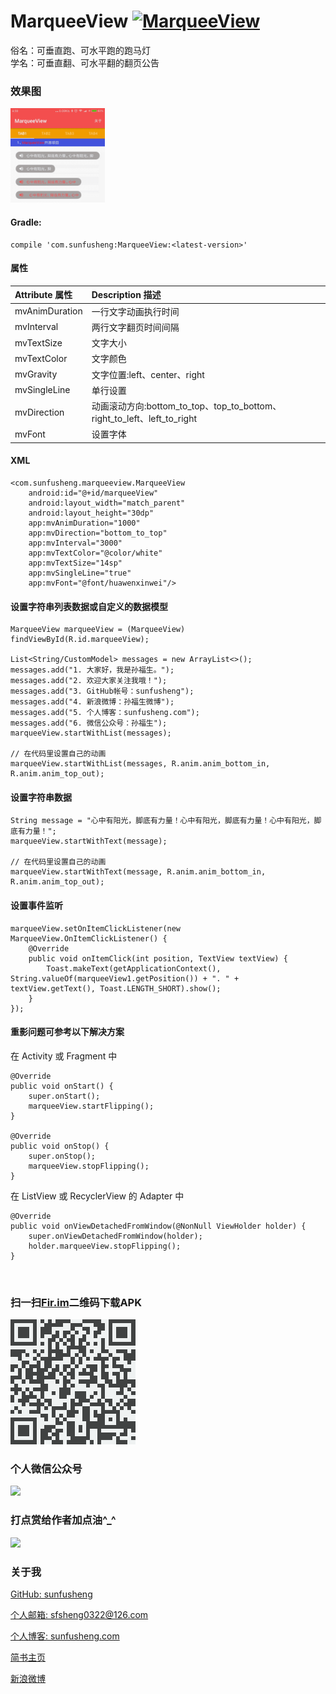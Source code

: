 # MarqueeView  [ ![MarqueeView](https://api.bintray.com/packages/sfsheng0322/maven/MarqueeView/images/download.svg) ](https://bintray.com/sfsheng0322/maven/MarqueeView/_latestVersion)

俗名：可垂直跑、可水平跑的跑马灯  
学名：可垂直翻、可水平翻的翻页公告

### 效果图

<img src="/resources/MarqueeView.gif" style="width: 30%;">

#### Gradle:

    compile 'com.sunfusheng:MarqueeView:<latest-version>'

#### 属性

| Attribute 属性          | Description 描述 | 
|:---				     |:---| 
| mvAnimDuration         | 一行文字动画执行时间 | 
| mvInterval         | 两行文字翻页时间间隔 | 
| mvTextSize         | 文字大小 | 
| mvTextColor         | 文字颜色 | 
| mvGravity         | 文字位置:left、center、right | 
| mvSingleLine         | 单行设置 |
| mvDirection        | 动画滚动方向:bottom_to_top、top_to_bottom、right_to_left、left_to_right |
| mvFont             | 设置字体 |

#### XML

    <com.sunfusheng.marqueeview.MarqueeView
        android:id="@+id/marqueeView"
        android:layout_width="match_parent"
        android:layout_height="30dp"
        app:mvAnimDuration="1000"
        app:mvDirection="bottom_to_top"
        app:mvInterval="3000"
        app:mvTextColor="@color/white"
        app:mvTextSize="14sp"
        app:mvSingleLine="true"
        app:mvFont="@font/huawenxinwei"/>

#### 设置字符串列表数据或自定义的数据模型

    MarqueeView marqueeView = (MarqueeView) findViewById(R.id.marqueeView);

    List<String/CustomModel> messages = new ArrayList<>();
    messages.add("1. 大家好，我是孙福生。");
    messages.add("2. 欢迎大家关注我哦！");
    messages.add("3. GitHub帐号：sunfusheng");
    messages.add("4. 新浪微博：孙福生微博");
    messages.add("5. 个人博客：sunfusheng.com");
    messages.add("6. 微信公众号：孙福生");
    marqueeView.startWithList(messages);
    
    // 在代码里设置自己的动画
    marqueeView.startWithList(messages, R.anim.anim_bottom_in, R.anim.anim_top_out);

#### 设置字符串数据

    String message = "心中有阳光，脚底有力量！心中有阳光，脚底有力量！心中有阳光，脚底有力量！";
    marqueeView.startWithText(message);
    
    // 在代码里设置自己的动画
    marqueeView.startWithText(message, R.anim.anim_bottom_in, R.anim.anim_top_out);

#### 设置事件监听

    marqueeView.setOnItemClickListener(new MarqueeView.OnItemClickListener() {
        @Override
        public void onItemClick(int position, TextView textView) {
            Toast.makeText(getApplicationContext(), String.valueOf(marqueeView1.getPosition()) + ". " + textView.getText(), Toast.LENGTH_SHORT).show();
        }
    });

#### 重影问题可参考以下解决方案

在 Activity 或 Fragment 中

    @Override
    public void onStart() {
        super.onStart();
        marqueeView.startFlipping();
    }

    @Override
    public void onStop() {
        super.onStop();
        marqueeView.stopFlipping();
    }

在 ListView 或 RecyclerView 的 Adapter 中

    @Override
    public void onViewDetachedFromWindow(@NonNull ViewHolder holder) {
        super.onViewDetachedFromWindow(holder);
        holder.marqueeView.stopFlipping();
    }

<br/>

### 扫一扫[Fir.im](https://fir.im/MarqueeView)二维码下载APK

<img src="/resources/fir.im.png">

<br/>

### 个人微信公众号

<img src="http://ourvm0t8d.bkt.clouddn.com/wx_gongzhonghao.png">

<br/>

### 打点赏给作者加点油^_^

<img src="http://ourvm0t8d.bkt.clouddn.com/wx_shoukuanma.png" >

<br/>

### 关于我

[GitHub: sunfusheng](https://github.com/sunfusheng)  

[个人邮箱: sfsheng0322@126.com](https://mail.126.com/)
  
[个人博客: sunfusheng.com](http://sunfusheng.com/)
  
[简书主页](http://www.jianshu.com/users/88509e7e2ed1/latest_articles)
  
[新浪微博](http://weibo.com/u/3852192525) 